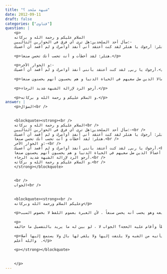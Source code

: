 ```yaml
---
title: "شبهة ملحد ؟"
date: 2012-09-11
draft: false
categories: ["فتاوى"]
question: |
    <p>
    السلام عليكم و رحمة الله و بركاته
    سأل أحد الملحدين:هل ترى أي فرق في الحوارين التاليين:-
    الجندي الذي يعذبه حراس هتلر: أرجوك يا هتلر لقد كنت أعتقد أني أنفذ أوامرك و لم أقصد أن أعصيك.</p>
    
    <p>هتلر: لقد أخطأت و أنت تحسب أنك تحسن صنعا.</p>
    
    <p>و الحوار الآخر:-
    أرجوك يا ربي, لقد كنت أعتقد بأنني أنفذ أوامرك و لم أقصد أن أعصيك.</p>
    
    <p>القرآن: قل هل ننبئكم بالأخسرين أعمالا الذين ضل سعيهم في الحياة الدنيا و هم يحسبون أنهم يحسنون صنعا.</p>
    
    <p>أرجو الرد لإزالة الشبهة شديد الرجاء.</p>
    
    <p>و السلام عليكم و رحمة الله و بركاته.</p>
answer: |
    <p>السؤال<br />
    
    
    <blockquote><strong><br />
    السلام عليكم و رحمة الله و بركاته<br />
    سأل أحد الملحدين:هل ترى أي فرق في الحوارين التاليين:-<br />
    الجندي الذي يعذبه حراس هتلر: أرجوك يا هتلر لقد كنت أعتقد أني أنفذ أوامرك و لم أقصد أن أعصيك.<br />
    هتلر: لقد أخطأت و أنت تحسب أنك تحسن صنعا.<br />
    و الحوار الآخر:-<br />
    أرجوك يا ربي, لقد كنت أعتقد بأنني أنفذ أوامرك و لم أقصد أن أعصيك.<br />
    القرآن: قل هل ننبئكم بالأخسرين أعمالا الذين ضل سعيهم في الحياة الدنيا و هم يحسبون أنهم يحسنون صنعا.<br />
    أرجو الرد لإزالة الشبهة شديد الرجاء.<br />
    و السلام عليكم و رحمة الله و بركاته.<br />
    </strong></blockquote>
    
    
    <br />
    الجواب<br />
    
    
    <blockquote><strong><br />
    وعليكم السلام ورحمة الله وبركاته</p>
    
    <p>الفرق واضح بين فالله تعالى في الآية يتكلم عن الكفار المعاندين للحق الرادين له وهو يحسبون أنهم بعنادهم لدين الله تعالى وكفرهم به أنه يحسنون صنعا بذلك فإنهم ما منعهم من معرفة الحق مع ظهوره إلا شدة التعصب للكفر، كما في الآيات الدالة على ذلك  كقوله: {إِنَّهُمُ اتَّخَذُوا الشَّيَاطِينَ أَوْلِيَاءَ مِنْ دُونِ اللَّهِ وَيَحْسَبُونَ أَنَّهُمْ مُهْتَدُونَ} ، وقوله: {وَبَدَا لَهُمْ مِنَ اللَّهِ مَا لَمْ يَكُونُوا يَحْتَسِبُونَ}، وقوله: {وَإِنَّهُمْ لَيَصُدُّونَهُمْ عَنِ السَّبِيلِ وَيَحْسَبُونَ أَنَّهُم مُّهْتَدُونَ}فالآية نازلة في الكفار الذين يعتقدون أن كفرهم صواب وحق، والدليل على نزولها في الكفار تصريحه تعالى بذلك في قوله: بعده  {أُولَئِكَ الَّذِينَ كَفَرُوا بِآياتِ رَبِّهِمْ وَلِقَائِهِ فَحَبِطَتْ أَعْمَالُهُمْ…} ، وهي وإن كانت نازلة في الكفار فإنها تشمل كل من عاند الحق وأعرض عن الكتاب والسنة وقد بينت له الحجة فإنه يكون فيه من معنى الآية بقدر ما فعل، وقد ضل سيعه وهو يحسب أنه يحسن صنعاً . لأن العبرة بعموم اللفظ لا بخصوص السبب .</p>
    
    <p>
    فالفرق واضح بارك الله فيك فالله تعالى بين الحق من الباطل بإرسال الرسل وإنزال الكتب وقطع العذر على البشرية ومع ذلك خالف من خالف من الكفار وغيرهم بخلاف قول هتلر الملحد في قوله لحارسه : أخطأت وأنت تحسب أنك تحسن صنعا ، فهل هتلر بين مايريد من حراسه الذي أخطأ وأقام عليه الحجة؟ الجواب لا ، لو بين له ما يريد بالتفصيل ما خالفه  .</p>
    
    <p>ولله المثل الأعلى ، ولا تستمع أخي لكل ما يلقى من كلام الملحدين والكفرة ولا تجعل قبلك كالاسفنجة يستشرب ما يسمع ولكن اجعله كالمرآة يصد كل ما يأتيه من الشبه ولا يلتفت إليها ولا يلقي لها بال ولا يستمع إليها أصلا .<br />
    والله أعلم  .</p>
    
    <p></strong></blockquote>
    
    
    </p>
---
```


